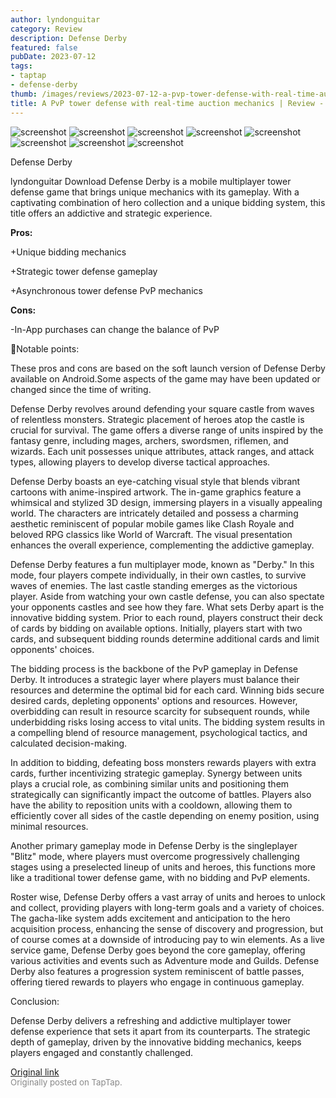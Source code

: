 ```yaml
---
author: lyndonguitar
category: Review
description: Defense Derby
featured: false
pubDate: 2023-07-12
tags:
- taptap
- defense-derby
thumb: /images/reviews/2023-07-12-a-pvp-tower-defense-with-real-time-auction-mechanics--review---defense-derby-0.avif
title: A PvP tower defense with real-time auction mechanics | Review - Defense Derby
---
```


<div class="gallery">
  <img src="/images/reviews/2023-07-12-a-pvp-tower-defense-with-real-time-auction-mechanics--review---defense-derby-0.avif" alt="screenshot" />
  <img src="/images/reviews/2023-07-12-a-pvp-tower-defense-with-real-time-auction-mechanics--review---defense-derby-1.avif" alt="screenshot" />
  <img src="/images/reviews/2023-07-12-a-pvp-tower-defense-with-real-time-auction-mechanics--review---defense-derby-2.avif" alt="screenshot" />
  <img src="/images/reviews/2023-07-12-a-pvp-tower-defense-with-real-time-auction-mechanics--review---defense-derby-3.avif" alt="screenshot" />
  <img src="/images/reviews/2023-07-12-a-pvp-tower-defense-with-real-time-auction-mechanics--review---defense-derby-4.avif" alt="screenshot" />
  <img src="/images/reviews/2023-07-12-a-pvp-tower-defense-with-real-time-auction-mechanics--review---defense-derby-5.avif" alt="screenshot" />
  <img src="/images/reviews/2023-07-12-a-pvp-tower-defense-with-real-time-auction-mechanics--review---defense-derby-6.avif" alt="screenshot" />
  <img src="/images/reviews/2023-07-12-a-pvp-tower-defense-with-real-time-auction-mechanics--review---defense-derby-7.avif" alt="screenshot" />
</div>

Defense Derby

lyndonguitar
Download
Defense Derby is a mobile multiplayer tower defense game that brings unique mechanics with its gameplay. With a captivating combination of hero collection and a unique bidding system, this title offers an addictive and strategic experience.


**Pros:**


+Unique bidding mechanics

+Strategic tower defense gameplay

+Asynchronous tower defense PvP mechanics


**Cons:**


-In-App purchases can change the balance of PvP

📝Notable points:

These pros and cons are based on the soft launch version of Defense Derby available on Android.Some aspects of the game may have been updated or changed since the time of writing.

Defense Derby revolves around defending your square castle from waves of relentless monsters. Strategic placement of heroes atop the castle is crucial for survival. The game offers a diverse range of units inspired by the fantasy genre, including mages, archers, swordsmen, riflemen, and wizards. Each unit possesses unique attributes, attack ranges, and attack types, allowing players to develop diverse tactical approaches.

Defense Derby boasts an eye-catching visual style that blends vibrant cartoons with anime-inspired artwork. The in-game graphics feature a whimsical and stylized 3D design, immersing players in a visually appealing world. The characters are intricately detailed and possess a charming aesthetic reminiscent of popular mobile games like Clash Royale and beloved RPG classics like World of Warcraft. The visual presentation enhances the overall experience, complementing the addictive gameplay.

Defense Derby features a fun multiplayer mode, known as "Derby." In this mode, four players compete individually, in their own castles, to survive waves of enemies. The last castle standing emerges as the victorious player. Aside from watching your own castle defense, you can also spectate your opponents castles and see how they fare. What sets Derby apart is the innovative bidding system. Prior to each round, players construct their deck of cards by bidding on available options. Initially, players start with two cards, and subsequent bidding rounds determine additional cards and limit opponents' choices.

The bidding process is the backbone of the PvP gameplay in Defense Derby. It introduces a strategic layer where players must balance their resources and determine the optimal bid for each card. Winning bids secure desired cards, depleting opponents' options and resources. However, overbidding can result in resource scarcity for subsequent rounds, while underbidding risks losing access to vital units. The bidding system results in a compelling blend of resource management, psychological tactics, and calculated decision-making.

In addition to bidding, defeating boss monsters rewards players with extra cards, further incentivizing strategic gameplay. Synergy between units plays a crucial role, as combining similar units and positioning them strategically can significantly impact the outcome of battles. Players also have the ability to reposition units with a cooldown, allowing them to efficiently cover all sides of the castle depending on enemy position, using minimal resources.

Another primary gameplay mode in Defense Derby is the singleplayer "Blitz" mode, where players must overcome progressively challenging stages using a preselected lineup of units and heroes, this functions more like a traditional tower defense game, with no bidding and PvP elements.

Roster wise, Defense Derby offers a vast array of units and heroes to unlock and collect, providing players with long-term goals and a variety of choices. The gacha-like system adds excitement and anticipation to the hero acquisition process, enhancing the sense of discovery and progression, but of course comes at a downside of introducing pay to win elements. As a live service game, Defense Derby goes beyond the core gameplay, offering various activities and events such as Adventure mode and Guilds. Defense Derby also features a progression system reminiscent of battle passes, offering tiered rewards to players who engage in continuous gameplay.

Conclusion:

Defense Derby delivers a refreshing and addictive multiplayer tower defense experience that sets it apart from its counterparts. The strategic depth of gameplay, driven by the innovative bidding mechanics, keeps players engaged and constantly challenged.

[Original link](https://m.taptap.io/post/5989547?share_id=5a00978d69ca&utm_medium=share&utm_source=discord)<br><span style="font-size: 0.95em; color: #888;">Originally posted on TapTap.</span>